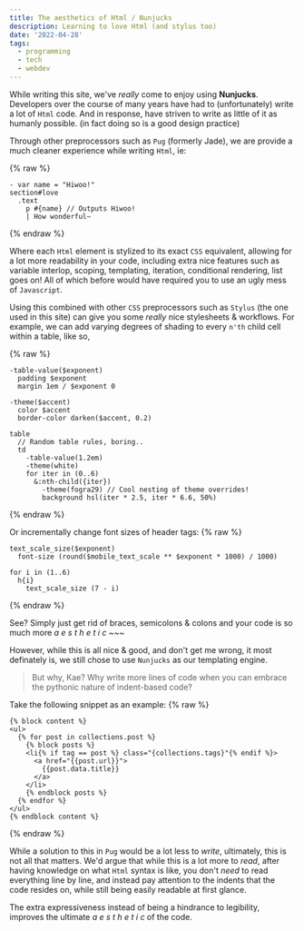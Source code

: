 ```yaml
---
title: The aesthetics of Html / Nunjucks
description: Learning to love Html (and stylus too)
date: '2022-04-28'
tags:
  - programming
  - tech
  - webdev
---
```


While writing this site, we've *really* come to enjoy using __Nunjucks__. Developers over the course of many years have had to (unfortunately) write a lot of `Html` code.
And in response, have striven to write as little of it as humanly possible. (in fact doing so is a good design practice)

Through other preprocessors such as `Pug` (formerly Jade), we are provide a much cleaner experience while writing `Html`, ie:

{% raw %}

```pug
- var name = "Hiwoo!"
section#love
  .text
    p #{name} // Outputs Hiwoo!
    | How wonderful~
```

{% endraw %}

Where each `Html` element is stylized to its exact `CSS` equivalent, allowing for a lot more readability in your code, including extra nice features such as variable interlop, scoping, templating, iteration, conditional rendering, list goes on! All of which before would have required you to use an ugly mess of `Javascript`.

Using this combined with other `CSS` preprocessors such as `Stylus` (the one used in this site) can give you some *really* nice stylesheets & workflows. For example, we can add varying degrees of shading to every `n'th` child cell within a table, like so,

{% raw %}

```stylus
-table-value($exponent)
  padding $exponent
  margin 1em / $exponent 0

-theme($accent)
  color $accent
  border-color darken($accent, 0.2)

table
  // Random table rules, boring..
  td
    -table-value(1.2em)
    -theme(white)
    for iter in (0..6)
      &:nth-child({iter})
        -theme(fogra29) // Cool nesting of theme overrides!
        background hsl(iter * 2.5, iter * 6.6, 50%)
```

{% endraw %}

Or incrementally change font sizes of header tags:
{% raw %}

```stylus
text_scale_size($exponent)
  font-size (round($mobile_text_scale ** $exponent * 1000) / 1000)

for i in (1..6)
  h{i}
    text_scale_size (7 - i)
```

{% endraw %}

See? Simply just get rid of braces, semicolons & colons and your code is so much more  *a e s t h e t i c ~~~*

However, while this is all nice & good, and don't get me wrong, it most definately is, we still chose to use `Nunjucks` as our templating engine.

> But why, Kae? Why write more lines of code when you can embrace the pythonic nature of indent-based code?

Take the following snippet as an example:
{% raw %}

```jinja2
{% block content %}
<ul>
  {% for post in collections.post %}
    {% block posts %}
    <li{% if tag == post %} class="{collections.tags}"{% endif %}>
      <a href="{{post.url}}">
        {{post.data.title}}
      </a>
    </li>
    {% endblock posts %}
  {% endfor %}
</ul>
{% endblock content %}
```

{% endraw %}

While a solution to this in `Pug` would be a lot less to *write*, ultimately, this is not all that matters.
We'd argue that while this is a lot more to *read*, after having knowledge on what `Html` syntax is like, you don't *need* to read everything line by line, and instead pay attention to the indents that the code resides on, while still being easily readable at first glance.

The extra expressiveness instead of being a hindrance to legibility, improves the ultimate *a e s t h e t i c* of the code.
